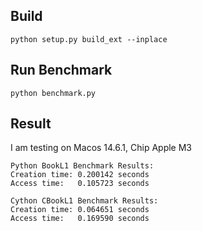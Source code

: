 ## Build
```
python setup.py build_ext --inplace
```

## Run Benchmark
```
python benchmark.py
```

## Result
I am testing on Macos 14.6.1, Chip Apple M3
```
Python BookL1 Benchmark Results:
Creation time: 0.200142 seconds
Access time:   0.105723 seconds

Cython CBookL1 Benchmark Results:
Creation time: 0.064651 seconds
Access time:   0.169590 seconds

```

